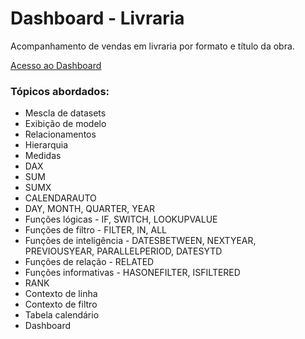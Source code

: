 # Dashboard - Livraria 
Acompanhamento de vendas em livraria por formato e título da obra.

[Acesso ao Dashboard](https://app.powerbi.com/view?r=eyJrIjoiNWIwNTYwN2UtZWU0Yi00MjA2LTlkYjgtZDFmM2FiMzRkNWIyIiwidCI6ImM0OTIwYzljLWRlYjItNDE2OC05Y2M2LTRkMzA0ZjJmYTVmMyJ9&pageName=ReportSectionc963f834d432bb496140)

### Tópicos abordados:
* Mescla de datasets
* Exibição de modelo
 * Relacionamentos
 * Hierarquia
* Medidas
* DAX
 * SUM
 * SUMX
 * CALENDARAUTO
 * DAY, MONTH, QUARTER, YEAR
 * Funções lógicas - IF, SWITCH, LOOKUPVALUE
 * Funções de filtro - FILTER, IN, ALL
 * Funções de inteligência - DATESBETWEEN, NEXTYEAR, PREVIOUSYEAR, PARALLELPERIOD, DATESYTD
 * Funções de relação - RELATED
 * Funções informativas - HASONEFILTER, ISFILTERED
 * RANK
* Contexto de linha
* Contexto de filtro
* Tabela calendário
* Dashboard

 

